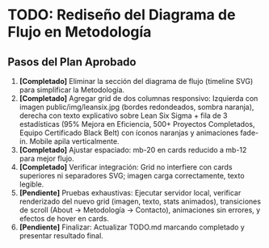# TODO: Rediseño del Diagrama de Flujo en Metodología

## Pasos del Plan Aprobado
1. **[Completado]** Eliminar la sección del diagrama de flujo (timeline SVG) para simplificar la Metodología.
2. **[Completado]** Agregar grid de dos columnas responsivo: Izquierda con imagen public/img/leansix.jpg (bordes redondeados, sombra naranja), derecha con texto explicativo sobre Lean Six Sigma + fila de 3 estadísticas (95% Mejora en Eficiencia, 500+ Proyectos Completados, Equipo Certificado Black Belt) con íconos naranjas y animaciones fade-in. Mobile apila verticalmente.
3. **[Completado]** Ajustar espaciado: mb-20 en cards reducido a mb-12 para mejor flujo.
4. **[Completado]** Verificar integración: Grid no interfiere con cards superiores ni separadores SVG; imagen carga correctamente, texto legible.
5. **[Pendiente]** Pruebas exhaustivas: Ejecutar servidor local, verificar renderizado del nuevo grid (imagen, texto, stats animados), transiciones de scroll (About → Metodología → Contacto), animaciones sin errores, y efectos de hover en cards.
6. **[Pendiente]** Finalizar: Actualizar TODO.md marcando completado y presentar resultado final.
